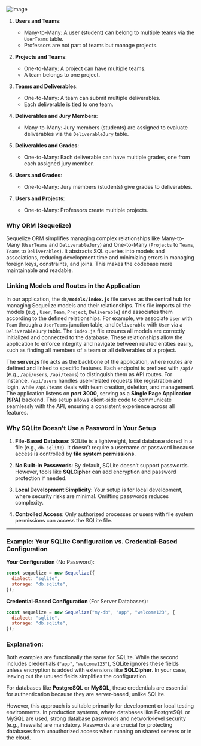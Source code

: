 ![image](https://github.com/user-attachments/assets/70f7798b-784b-4499-b9b6-b0ce6f9e5c2e)



1. **Users and Teams**:
   - Many-to-Many: A user (student) can belong to multiple teams via the `UserTeams` table.
   - Professors are not part of teams but manage projects.

2. **Projects and Teams**:
   - One-to-Many: A project can have multiple teams.
   - A team belongs to one project.

3. **Teams and Deliverables**:
   - One-to-Many: A team can submit multiple deliverables.
   - Each deliverable is tied to one team.

4. **Deliverables and Jury Members**:
   - Many-to-Many: Jury members (students) are assigned to evaluate deliverables via the `DeliverableJury` table.

5. **Deliverables and Grades**:
   - One-to-Many: Each deliverable can have multiple grades, one from each assigned jury member.

6. **Users and Grades**:
   - One-to-Many: Jury members (students) give grades to deliverables.

7. **Users and Projects**:
   - One-to-Many: Professors create multiple projects.

### Why ORM (Sequelize)
Sequelize ORM simplifies managing complex relationships like Many-to-Many (`UserTeams` and `DeliverableJury`) and One-to-Many (`Projects` to `Teams`, `Teams` to `Deliverables`). It abstracts SQL queries into models and associations, reducing development time and minimizing errors in managing foreign keys, constraints, and joins. This makes the codebase more maintainable and readable.
### Linking Models and Routes in the Application

In our application, the **`db/models/index.js`** file serves as the central hub for managing Sequelize models and their relationships. This file imports all the models (e.g., `User`, `Team`, `Project`, `Deliverable`) and associates them according to the defined relationships. For example, we associate `User` with `Team` through a `UserTeams` junction table, and `Deliverable` with `User` via a `DeliverableJury` table. The `index.js` file ensures all models are correctly initialized and connected to the database. These relationships allow the application to enforce integrity and navigate between related entities easily, such as finding all members of a team or all deliverables of a project.

The **server.js** file acts as the backbone of the application, where routes are defined and linked to specific features. Each endpoint is prefixed with `/api/` (e.g., `/api/users`, `/api/teams`) to distinguish them as API routes. For instance, `/api/users` handles user-related requests like registration and login, while `/api/teams` deals with team creation, deletion, and management. The application listens on **port 3000**, serving as a **Single Page Application (SPA)** backend. This setup allows client-side code to communicate seamlessly with the API, ensuring a consistent experience across all features.


### Why SQLite Doesn't Use a Password in Your Setup

1. **File-Based Database**: SQLite is a lightweight, local database stored in a file (e.g., `db.sqlite`). It doesn’t require a username or password because access is controlled by **file system permissions**.

2. **No Built-in Passwords**: By default, SQLite doesn’t support passwords. However, tools like **SQLCipher** can add encryption and password protection if needed.

3. **Local Development Simplicity**: Your setup is for local development, where security risks are minimal. Omitting passwords reduces complexity.

4. **Controlled Access**: Only authorized processes or users with file system permissions can access the SQLite file.

---

### Example: Your SQLite Configuration vs. Credential-Based Configuration

**Your Configuration** (No Password):
```javascript
const sequelize = new Sequelize({
  dialect: "sqlite",
  storage: "db.sqlite",
});
```

**Credential-Based Configuration** (For Server Databases):
```javascript
const sequelize = new Sequelize("my-db", "app", "welcome123", {
  dialect: "sqlite",
  storage: "db.sqlite",
});
```

### Explanation:
Both examples are functionally the same for SQLite. While the second includes credentials (`"app"`, `"welcome123"`), SQLite ignores these fields unless encryption is added with extensions like **SQLCipher**. In your case, leaving out the unused fields simplifies the configuration. 

For databases like **PostgreSQL** or **MySQL**, these credentials are essential for authentication because they are server-based, unlike SQLite.

However, this approach is suitable primarily for development or local testing environments. In production systems, where databases like PostgreSQL or MySQL are used, strong database passwords and network-level security (e.g., firewalls) are mandatory. Passwords are crucial for protecting databases from unauthorized access when running on shared servers or in the cloud.


